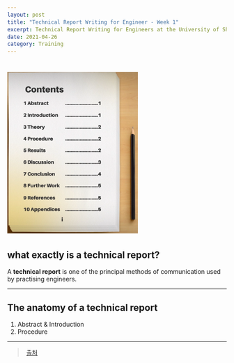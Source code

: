 ```yaml
---
layout: post
title: "Technical Report Writing for Engineer - Week 1"
excerpt: Technical Report Writing for Engineers at the University of Sheffield - 1주차
date: 2021-04-26
category: Training
---
```


# <img width="300px" src="/img/training/tech_report_1w.png">

## what exactly is a technical report?

A **technical report** is one of the principal methods of communication used by practising engineers.

- - -

## The anatomy of a technical report

1. Abstract & Introduction
2. Procedure

- - -

> [출처](https://www.futurelearn.com/courses/technical-report-writing-for-engineers/10/steps/833609)